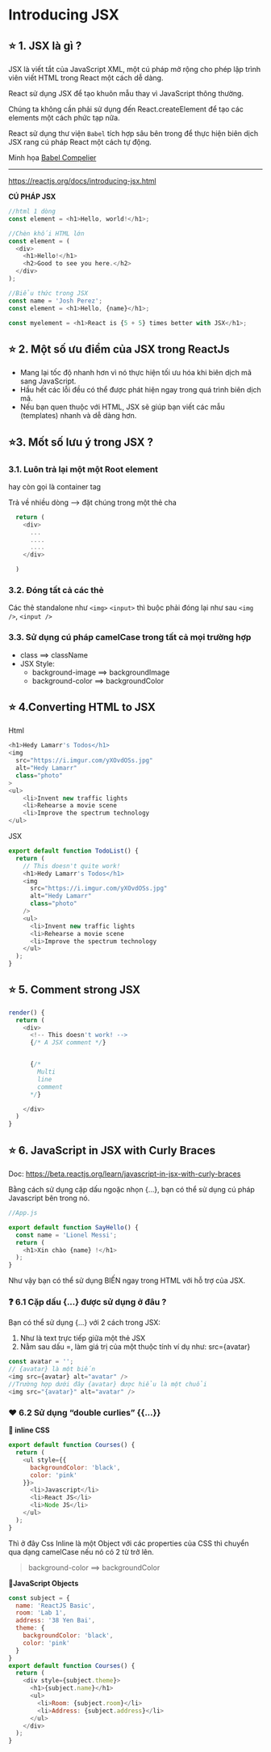 # Introducing JSX

## ⭐ 1. JSX là gì ?

JSX là viết tắt của JavaScript XML, một cú pháp mở rộng cho phép lập trình viên viết HTML trong React một cách dễ dàng. 

React sử dụng JSX để tạo khuôn mẫu thay vì JavaScript thông thường.

Chúng ta không cần phải sử dụng đến React.createElement để tạo các elements một cách phức tạp nữa.

React sử dụng thư viện `Babel` tích hợp sâu bên trong để thực hiện biên dịch JSX rang cú pháp React một cách tự động.

Minh họa [Babel Compelier](https://babeljs.io/repl/#?browsers=defaults%2C%20not%20ie%2011%2C%20not%20ie_mob%2011&build=&builtIns=false&corejs=3.21&spec=false&loose=false&code_lz=GYVwdgxgLglg9mABACwKYBt1wBQEpEDeAUIogE6pQhlIA8AJjAG4B8AEhlogO5xnr0AhLQD0jVgG4iAXyJA&debug=false&forceAllTransforms=false&shippedProposals=false&circleciRepo=&evaluate=false&fileSize=false&timeTravel=false&sourceType=module&lineWrap=true&presets=react&prettier=false&targets=&version=7.20.11&externalPlugins=&assumptions=%7B%7D)

-------------
<https://reactjs.org/docs/introducing-jsx.html>

**CÚ PHÁP JSX**

```js
//html 1 dòng
const element = <h1>Hello, world!</h1>;

```

```js
//Chèn khối HTML lớn
const element = (
  <div>
    <h1>Hello!</h1>
    <h2>Good to see you here.</h2>
  </div>
);
```

```js
//Biểu thức trong JSX
const name = 'Josh Perez';
const element = <h1>Hello, {name}</h1>;

const myelement = <h1>React is {5 + 5} times better with JSX</h1>;

```

## ⭐ 2. Một số ưu điểm của JSX trong ReactJs

- Mang lại tốc độ nhanh hơn vì nó thực hiện tối ưu hóa khi biên dịch mã sang JavaScript.
- Hầu hết các lỗi đều có thể được phát hiện ngay trong quá trình biên dịch mã.
- Nếu bạn quen thuộc với HTML, JSX sẽ giúp bạn viết các mẫu (templates) nhanh và dễ dàng hơn.

## ⭐3. Mốt số lưu ý trong JSX ?

### 3.1. Luôn trả lại một một Root element

hay còn gọi là container tag

Trả về nhiều dòng --> đặt chúng trong một thẻ cha

```js
  return (
    <div>
      ...
      ....
      ....
    </div>

  )
```

### 3.2. Đóng tất cả các thẻ

Các thẻ standalone như `<img>` `<input>` thì buộc phải đóng lại như sau `<img />`, `<input />`

### 3.3. Sử dụng cú pháp camelCase trong tất cả mọi trường hợp

- class ==> className
- JSX Style:
  - background-image ==> backgroundImage
  - background-color ==> backgroundColor

## ⭐ 4.Converting HTML to JSX

Html

```js
<h1>Hedy Lamarr's Todos</h1>
<img 
  src="https://i.imgur.com/yXOvdOSs.jpg" 
  alt="Hedy Lamarr" 
  class="photo"
>
<ul>
    <li>Invent new traffic lights
    <li>Rehearse a movie scene
    <li>Improve the spectrum technology
</ul>
```

JSX

```js
export default function TodoList() {
  return (
    // This doesn't quite work!
    <h1>Hedy Lamarr's Todos</h1>
    <img 
      src="https://i.imgur.com/yXOvdOSs.jpg" 
      alt="Hedy Lamarr" 
      class="photo"
    />
    <ul>
      <li>Invent new traffic lights
      <li>Rehearse a movie scene
      <li>Improve the spectrum technology
    </ul>
  );
}
```

## ⭐ 5. Comment strong JSX

```js
render() {
  return (
    <div>
      <!-- This doesn't work! -->
      {/* A JSX comment */}


      {/* 
        Multi
        line
        comment
      */} 

    </div>
  )
}
```

## ⭐ 6. JavaScript in JSX with Curly Braces

Doc: <https://beta.reactjs.org/learn/javascript-in-jsx-with-curly-braces>

Bằng cách sử dụng cặp dấu ngoặc nhọn {...}, bạn có thể sử dụng cú pháp Javascript bên trong nó.

```js
//App.js

export default function SayHello() {
  const name = 'Lionel Messi';
  return (
    <h1>Xin chào {name} !</h1>
  );
}
```

Như vậy bạn có thể sử dụng BIẾN ngay trong HTML với hỗ trợ của JSX.

### **❓ 6.1 Cặp dấu {...} được sử dụng ở đâu ?**

Bạn có thể sử dụng {...} với 2 cách trong JSX:

1. Như là text trực tiếp giữa một thẻ JSX
2. Nằm sau dấu =, làm giá trị của một thuộc tính ví dụ như: src={avatar}

```js
const avatar = '';
// {avatar} là một biến
<img src={avatar} alt="avatar" />
//Trường hợp dưới đây {avatar} được hiểu là một chuổi
<img src="{avatar}" alt="avatar" />
```

### ❤️ 6.2 Sử dụng “double curlies” {{...}}

**🔹 inline CSS**

```js
export default function Courses() {
  return (
    <ul style={{
      backgroundColor: 'black',
      color: 'pink'
    }}>
      <li>Javascript</li>
      <li>React JS</li>
      <li>Node JS</li>
    </ul>
  );
}
```

Thì ở đây Css Inline là một Object với các properties của CSS thì chuyển qua dạng camelCase nếu nó có 2 từ trở lên.
> background-color ==> backgroundColor

**🔹JavaScript Objects**

```js
const subject = {
  name: 'ReactJS Basic',
  room: 'Lab 1',
  address: '38 Yen Bai',
  theme: {
    backgroundColor: 'black',
    color: 'pink'
  }
}
export default function Courses() {
  return (
    <div style={subject.theme}>
      <h1>{subject.name}</h1>
      <ul>
        <li>Room: {subject.room}</li>
        <li>Address: {subject.address}</li>
      </ul>
    </div>
  );
}
```
